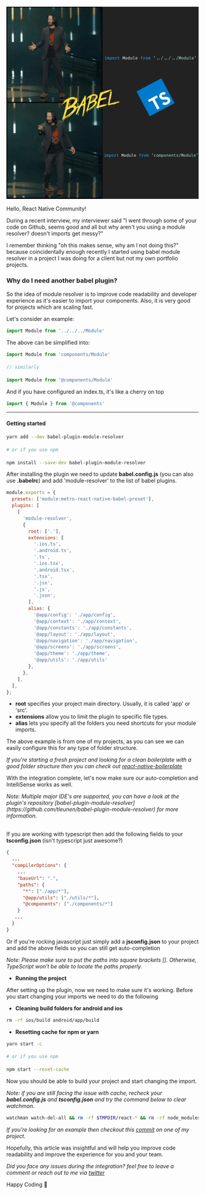 ![cover](./assets/cover.png)

Hello, React Native Community!

During a recent interview, my interviewer said "I went through some of your code on Github, seems good and all but why aren't you using a module resolver? doesn't imports get messy?"

I remember thinking "oh this makes sense, why am I not doing this?" because coincidentally enough recently I started using babel module resolver in a project I was doing for a client but not my own portfolio projects.

### Why do I need another babel plugin?

So the idea of module resolver is to improve code readability and developer experience as it's easier to import your components. Also, it is very good for projects which are scaling fast.

Let's consider an example:

```js
import Module from '../../../Module'
```

The above can be simplified into:

```js
import Module from 'components/Module'

// similarly

import Module from '@components/Module'
```

And if you have configured an index.ts, it's like a cherry on top

```js
import { Module } from '@components'
```

----

#### Getting started

```bash
yarn add --dev babel-plugin-module-resolver

# or if you use npm

npm install --save-dev babel-plugin-module-resolver 
```

After installing the plugin we need to update **babel.config.js** (you can also use **.babelrc**) and add 'module-resolver' to the list of babel plugins.

```js
module.exports = {
  presets: ['module:metro-react-native-babel-preset'],
  plugins: [
    [
      'module-resolver',
      {
        root: ['.'],
        extensions: [
          '.ios.ts',
          '.android.ts',
          '.ts',
          '.ios.tsx',
          '.android.tsx',
          '.tsx',
          '.jsx',
          '.js',
          '.json',
        ],
        alias: {
          '@app/config': './app/config',
          '@app/context': './app/context',
          '@app/constants': './app/constants',
          '@app/layout': './app/layout',
          '@app/navigation': './app/navigation',
          '@app/screens': './app/screens',
          '@app/theme': './app/theme',
          '@app/utils': './app/utils'
        },
      },
    ],
  ],
};

```

- **root** specifies your project main directory. Usually, it is called 'app' or 'src'.
- **extensions** allow you to limit the plugin to specific file types.
- **alias** lets you specify all the folders you need shortcuts for your module imports.

The above example is from one of my projects, as you can see we can easily configure this for any type of folder structure.

<i>If you're starting a fresh project and looking for a clean boilerplate with a good folder structure then you can check out [react-native-boilerplate](https://github.com/karanpratapsingh/react-native-boilerplate)</i>

With the integration complete, let's now make sure our auto-completion and IntelliSense works as well.

<i>
Note: Multiple major IDE's are supported, you can have a look at the plugin's repository [babel-plugin-module-resolver](https://github.com/tleunen/babel-plugin-module-resolver) for more information.
</i>

<br />If you are working with typescript then add the following fields to your **tsconfig.json** (isn't typescript just awesome?)

```JSON
{
  ...
  "compilerOptions": {
    ...
    "baseUrl": ".",
    "paths": {
      "*": ["./app/*"],
      "@app/utils": ["./utils/*"],
      "@components": ["./components/*"]
    }
   ...
  }
}
```

Or if you're rocking javascript just simply add a **jsconfig.json** to your project and add the above fields so you can still get auto-completion

<i>Note: Please make sure to put the paths into square brackets []. Otherwise, TypeScript won’t be able to locate the paths properly.</i>

- **Running the project**

After setting up the plugin, now we need to make sure it's working.
Before you start changing your imports we need to do the following

- **Cleaning build folders for android and ios**

```bash
rm -rf ios/build android/app/build
```

- **Resetting cache for npm or yarn**

```bash
yarn start -c

# or if you use npm

npm start --reset-cache
```

Now you should be able to build your project and start changing the import.

<i>Note: if you are still facing the issue with cache, recheck your **babel.config.js** and **tsconfig.json** and try the command below to clear watchman.</i>

```bash
watchman watch-del-all && rm -rf $TMPDIR/react-* && rm -rf node_modules/ && npm cache verify && npm install && npm start --reset-cache
```

<i>If you're looking for an example then checkout this [commit](https://github.com/karanpratapsingh/Proximity/pull/30/commits/bca786ed31e01a7a5e6ee24dba6f4dd8a3373503) on one of my project.</i>

Hopefully, this article was insightful and will help you improve code readability and improve the experience for you and your team.

<i>Did you face any issues during the integration? feel free to leave a comment or reach out to me via [twitter](https://twitter.com/karan_6864)</i>


Happy Coding 🎉